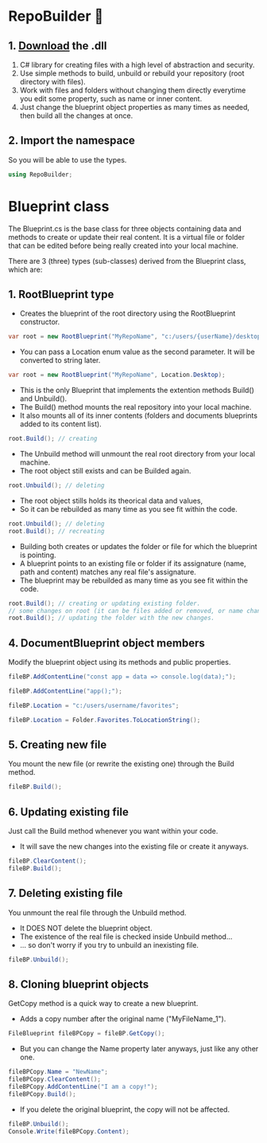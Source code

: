 # RepoBuilder 📁
## 1. [Download](https://github.com/diego-hartmann/RepoBuilder/raw/main/bin/Debug/RepoBuilder.dll) the .dll
1. C# library for creating files with a high level of abstraction and security.
2. Use simple methods to build, unbuild or rebuild your repository (root directory with files).
3. Work with files and folders without changing them directly everytime you edit some property, such as name or inner content.
4. Just change the blueprint object properties as many times as needed, then build all the changes at once.

## 2. Import the namespace
So you will be able to use the types.
```cs
using RepoBuilder;
```

# Blueprint class
The Blueprint.cs is the base class for three objects containing data and methods to create or update their real content. 
It is a virtual file or folder that can be edited before being really created into your local machine.

There are 3 (three) types (sub-classes) derived from the Blueprint class, which are:

## 1. RootBlueprint type
- Creates the blueprint of the root directory using the RootBlueprint constructor. 
```cs
var root = new RootBlueprint("MyRepoName", "c:/users/{userName}/desktop");
```
- You can pass a Location enum value as the second parameter. It will be converted to string later.
```cs
var root = new RootBlueprint("MyRepoName", Location.Desktop);
```
- This is the only Blueprint that implements the extention methods Build() and Unbuild().
- The Build() method mounts the real repository into your local machine.
- It also mounts all of its inner contents (folders and documents blueprints added to its content list).
```cs
root.Build(); // creating
```
- The Unbuild method will unmount the real root directory from your local machine.
- The root object still exists and can be Builded again.
```cs
root.Unbuild(); // deleting
```
- The root object stills holds its theorical data and values,
- So it can be rebuilded as many time as you see fit within the code.
```cs
root.Unbuild(); // deleting
root.Build(); // recreating
```
- Building both creates or updates the folder or file for which the blueprint is pointing.
- A blueprint points to an existing file or folder if its assignature (name, path and content) matches any real file's assignature.
- The blueprint may be rebuilded as many time as you see fit within the code.
```cs
root.Build(); // creating or updating existing folder.
// some changes on root (it can be files added or removed, or name changed, etc. More exemples following).
root.Build(); // updating the folder with the new changes.
```

## 4. DocumentBlueprint object members
Modify the blueprint object using its methods and public properties.
```cs
fileBP.AddContentLine("const app = data => console.log(data);");
```
```cs
fileBP.AddContentLine("app();");
``` 
```cs
fileBP.Location = "c:/users/username/favorites";
```
```cs
fileBP.Location = Folder.Favorites.ToLocationString();
```

## 5. Creating new file
You mount the new file (or rewrite the existing one) through the Build method.
```cs
fileBP.Build();
```

## 6. Updating existing file
Just call the Build method whenever you want within your code.
- It will save the new changes into the existing file or create it anyways.
```cs
fileBP.ClearContent();
fileBP.Build();
```

## 7. Deleting existing file
You unmount the real file through the Unbuild method.
- It DOES NOT delete the blueprint object.
- The existence of the real file is checked inside Unbuild method... 
- ... so don't worry if you try to unbuild an inexisting file.
```cs
fileBP.Unbuild();
```

## 8. Cloning blueprint objects
GetCopy method is a quick way to create a new blueprint.
- Adds a copy number after the original name ("MyFileName_1").
```cs
FileBlueprint fileBPCopy = fileBP.GetCopy();
```
- But you can change the Name property later anyways, just like any other one.
```cs
fileBPCopy.Name = "NewName";
fileBPCopy.ClearContent();
fileBPCopy.AddContentLine("I am a copy!");
fileBPCopy.Build();
```
- If you delete the original blueprint, the copy will not be affected.
```cs
fileBP.Unbuild();
Console.Write(fileBPCopy.Content);
```
